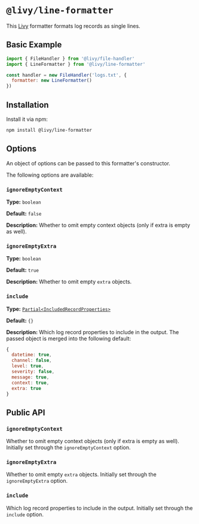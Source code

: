 # `@livy/line-formatter`

This [Livy](../../README.md#readme) formatter formats log records as single lines.

## Basic Example

```js
import { FileHandler } from '@livy/file-handler'
import { LineFormatter } from '@livy/line-formatter'

const handler = new FileHandler('logs.txt', {
  formatter: new LineFormatter()
})
```

## Installation

Install it via npm:

```bash
npm install @livy/line-formatter
```

## Options

An object of options can be passed to this formatter's constructor.

The following options are available:

### `ignoreEmptyContext`

**Type:** `boolean`

**Default:** `false`

**Description:** Whether to omit empty context objects (only if extra is empty as well).

### `ignoreEmptyExtra`

**Type:** `boolean`

**Default:** `true`

**Description:** Whether to omit empty `extra` objects.

### `include`

**Type:** [`Partial<IncludedRecordProperties>`](../util/README.md#includedrecordproperties)

**Default:** `{}`

**Description:** Which log record properties to include in the output. The passed object is merged into the following default:

```js
{
  datetime: true,
  channel: false,
  level: true,
  severity: false,
  message: true,
  context: true,
  extra: true
}
```

## Public API

### `ignoreEmptyContext`

Whether to omit empty context objects (only if extra is empty as well). Initially set through the `ignoreEmptyContext` option.

### `ignoreEmptyExtra`

Whether to omit empty `extra` objects. Initially set through the `ignoreEmptyExtra` option.

### `include`

Which log record properties to include in the output. Initially set through the `include` option.
